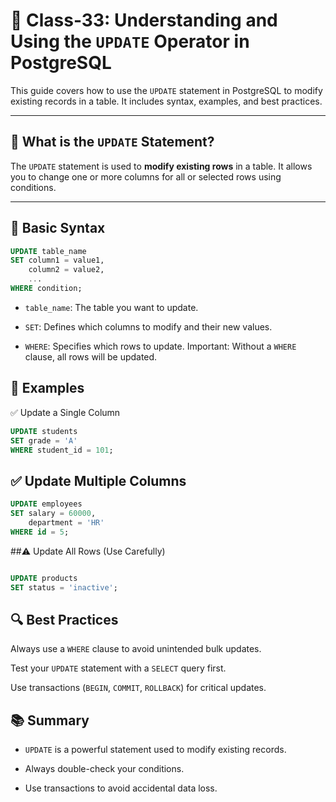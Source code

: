 # 📘 Class-33: Understanding and Using the `UPDATE` Operator in PostgreSQL

This guide covers how to use the `UPDATE` statement in PostgreSQL to modify
existing records in a table. It includes syntax, examples, and best practices.

---

## 🔧 What is the `UPDATE` Statement?

The `UPDATE` statement is used to **modify existing rows** in a table. It allows
you to change one or more columns for all or selected rows using conditions.

---

## 🧠 Basic Syntax

```sql
UPDATE table_name
SET column1 = value1,
    column2 = value2,
    ...
WHERE condition;
```

- `table_name`: The table you want to update.

- `SET`: Defines which columns to modify and their new values.

- `WHERE`: Specifies which rows to update. Important: Without a `WHERE` clause,
  all rows will be updated.

## 📌 Examples

✅ Update a Single Column

```sql
UPDATE students
SET grade = 'A'
WHERE student_id = 101;
```

## ✅ Update Multiple Columns

```sql
UPDATE employees
SET salary = 60000,
    department = 'HR'
WHERE id = 5;
```

##⚠️ Update All Rows (Use Carefully)

```sql

UPDATE products
SET status = 'inactive';
```

## 🔍 Best Practices

Always use a `WHERE` clause to avoid unintended bulk updates.

Test your `UPDATE` statement with a `SELECT` query first.

Use transactions (`BEGIN`, `COMMIT`, `ROLLBACK`) for critical updates.

## 📚 Summary

- `UPDATE` is a powerful statement used to modify existing records.

- Always double-check your conditions.

- Use transactions to avoid accidental data loss.
